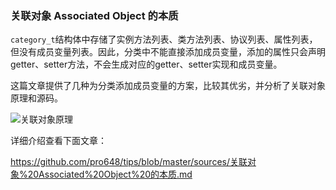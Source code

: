 ###  关联对象 Associated Object 的本质

`category_t`结构体中存储了实例方法列表、类方法列表、协议列表、属性列表，但没有成员变量列表。因此，分类中不能直接添加成员变量，添加的属性只会声明getter、setter方法，不会生成对应的getter、setter实现和成员变量。

这篇文章提供了几种为分类添加成员变量的方案，比较其优劣，并分析了关联对象原理和源码。

![关联对象原理](https://github.com/pro648/tips/blob/master/sources/images/21/AssociatedObject.png)

详细介绍查看下面文章：

<https://github.com/pro648/tips/blob/master/sources/关联对象%20Associated%20Object%20的本质.md>

